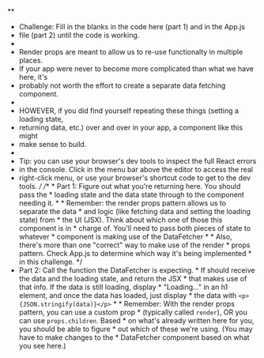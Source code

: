 **
 * Challenge: Fill in the blanks in the code here (part 1) and in the App.js
 * file (part 2) until the code is working.
 * 
 * Render props are meant to allow us to re-use functionalty in multiple places.
 * If your app were never to become more complicated than what we have here, it's
 * probably not worth the effort to create a separate data fetching component.
 * 
 * HOWEVER, if you did find yourself repeating these things (setting a loading state,
 * returning data, etc.) over and over in your app, a component like this might 
 * make sense to build.
 * 
 * Tip: you can use your browser's dev tools to inspect the full React errors 
 * in the console. Click in the menu bar above the editor to access the real
 * right-click menu, or use your browser's shortcut code to get to the dev tools.
 */
/**
             * Part 1: Figure out what you're returning here. You should pass the 
             * loading state and the data state through to the component needing it.
             * 
             * Remember: the render props pattern allows us to separate the data 
             * and logic (like fetching data and setting the loading state) from 
             * the UI (JSX). Think about which one of those this component is in 
             * charge of. You'll need to pass both pieces of state to whatever 
             * component is making use of the DataFetcher
             * 
             * Also, there's more than one "correct" way to make use of the render
             * props pattern. Check App.js to determine which way it's being implemented
             * in this challenge.
             */
* Part 2: Call the function the DataFetcher is expecting.
                 * If should receive the data and the loading state, and return the JSX
                 * that makes use of that info. If the data is still loading, display
                 * "Loading..." in an h1 element, and once the data has loaded, just display 
                 * the data with `<p>{JSON.stringify(data)}</p>`
                 * 
                 * Remember: With the render props pattern, you can use a custom prop
                 * (typically called `render`), OR you can use `props.children`. Based
                 * on what's already written here for you, you should be able to figure
                 * out which of these we're using. (You may have to make changes to the
                 * DataFetcher component based on what you see here.)    